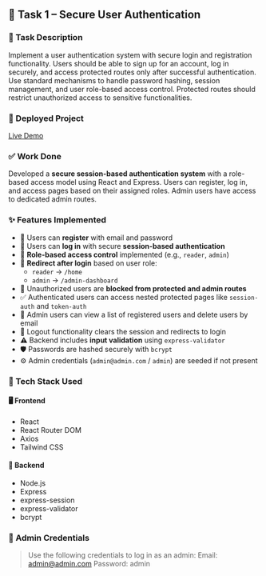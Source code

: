 ## 🔐 Task 1 – Secure User Authentication

### 📌 Task Description
Implement a user authentication system with secure login and registration functionality. Users should be able to sign up for an account, log in securely, and access protected routes only after successful authentication. Use standard mechanisms to handle password hashing, session management, and user role-based access control. Protected routes should restrict unauthorized access to sensitive functionalities.

### 🚀 Deployed Project
[Live Demo](https://your-app-link.com)

### ✅ Work Done
Developed a **secure session-based authentication system** with a role-based access model using React and Express. Users can register, log in, and access pages based on their assigned roles. Admin users have access to dedicated admin routes.

### ✨ Features Implemented
- 📝 Users can **register** with email and password
- 🔐 Users can **log in** with secure **session-based authentication**
- 🔑 **Role-based access control** implemented (e.g., `reader`, `admin`)
- 🔄 **Redirect after login** based on user role:
  - `reader` → `/home`
  - `admin` → `/admin-dashboard`
- 🚫 Unauthorized users are **blocked from protected and admin routes**
- ✅ Authenticated users can access nested protected pages like `session-auth` and `token-auth`
- 👮 Admin users can view a list of registered users and delete users by email
- 🧹 Logout functionality clears the session and redirects to login
- ⚠️ Backend includes **input validation** using `express-validator`
- 🛡️ Passwords are hashed securely with `bcrypt`
- ⚙️ Admin credentials (`admin@admin.com` / `admin`) are seeded if not present

### 🧰 Tech Stack Used

#### 🖥️ Frontend
- React  
- React Router DOM  
- Axios  
- Tailwind CSS  

#### 🔧 Backend
- Node.js  
- Express  
- express-session  
- express-validator  
- bcrypt

### 🔑 Admin Credentials
> Use the following credentials to log in as an admin:
Email: admin@admin.com
Password: admin
